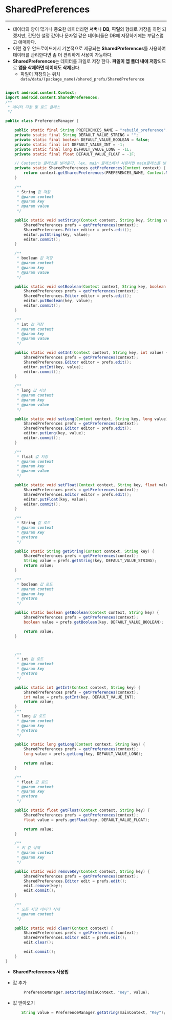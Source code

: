 # SharedPreferences
<hr>


- 데이터의 양이 많거나 중요한 데이터라면 **서버**나 **DB**, **파일**의 형태로 저장을 하면 되겠지만, 간단한 설정 값이나 문자열 같은 데이터들은 DB에 저장하기에는 부담스럽고 애매하다.
- 이런 경우 안드로이드에서 기본적으로 제공되는 **SharedPreferences**를 사용하여 데이터를 관리한다면 좀 더 편리하게 사용이 가능하다.
- **SharedPreferences**는 데이터를 파일로 저장 한다. **파일이 앱 폴더 내에 저장**되므로 **앱을 삭제하면 데이터도 삭제**된다.
    - 파일이 저장되는 위치
        ``` data/data/(package_name)/shared_prefs/SharedPreference```


```Java

import android.content.Context;
import android.content.SharedPreferences;
/**
 * 데이터 저장 및 로드 클래스
 */

public class PreferenceManager {

    public static final String PREFERENCES_NAME = "rebuild_preference";
    private static final String DEFAULT_VALUE_STRING = "";
    private static final boolean DEFAULT_VALUE_BOOLEAN = false;
    private static final int DEFAULT_VALUE_INT = -1;
    private static final long DEFAULT_VALUE_LONG = -1L;
    private static final float DEFAULT_VALUE_FLOAT = -1F;

    // Context는 클래스를 넣어준다. (ex. main 클래스에서 사용하면 main클래스를 넣어줌(호출하는 곳에서 this로 인자를 넘겨주면된다.))
    private static SharedPreferences getPreferences(Context context) {
        return context.getSharedPreferences(PREFERENCES_NAME, Context.MODE_PRIVATE);
    }
    
    /**
     * String 값 저장
     * @param context
     * @param key
     * @param value
     */

    public static void setString(Context context, String key, String value) {
        SharedPreferences prefs = getPreferences(context);
        SharedPreferences.Editor editor = prefs.edit();
        editor.putString(key, value);
        editor.commit();
    }

    /**
     * boolean 값 저장
     * @param context
     * @param key
     * @param value
     */

    public static void setBoolean(Context context, String key, boolean value) {
        SharedPreferences prefs = getPreferences(context);
        SharedPreferences.Editor editor = prefs.edit();
        editor.putBoolean(key, value);
        editor.commit();
    }

    /**
     * int 값 저장
     * @param context
     * @param key
     * @param value
     */

    public static void setInt(Context context, String key, int value) {
        SharedPreferences prefs = getPreferences(context);
        SharedPreferences.Editor editor = prefs.edit();
        editor.putInt(key, value);
        editor.commit();
    }

    /**
     * long 값 저장
     * @param context
     * @param key
     * @param value
     */

    public static void setLong(Context context, String key, long value) {
        SharedPreferences prefs = getPreferences(context);
        SharedPreferences.Editor editor = prefs.edit();
        editor.putLong(key, value);
        editor.commit();
    }

    /**
     * float 값 저장
     * @param context
     * @param key
     * @param value
     */

    public static void setFloat(Context context, String key, float value) {
        SharedPreferences prefs = getPreferences(context);
        SharedPreferences.Editor editor = prefs.edit();
        editor.putFloat(key, value);
        editor.commit();
    }

    /**
     * String 값 로드
     * @param context
     * @param key
     * @return
     */

    public static String getString(Context context, String key) {
        SharedPreferences prefs = getPreferences(context);
        String value = prefs.getString(key, DEFAULT_VALUE_STRING);
        return value;
    }

    /**
     * boolean 값 로드
     * @param context
     * @param key
     * @return
     */

    public static boolean getBoolean(Context context, String key) {
        SharedPreferences prefs = getPreferences(context);
        boolean value = prefs.getBoolean(key, DEFAULT_VALUE_BOOLEAN);

        return value;
    }



    /**
     * int 값 로드
     * @param context
     * @param key
     * @return
     */

    public static int getInt(Context context, String key) {
        SharedPreferences prefs = getPreferences(context);
        int value = prefs.getInt(key, DEFAULT_VALUE_INT);
        return value;
    }
    /**
     * long 값 로드
     * @param context
     * @param key
     * @return
     */

    public static long getLong(Context context, String key) {
        SharedPreferences prefs = getPreferences(context);
        long value = prefs.getLong(key, DEFAULT_VALUE_LONG);

        return value;
    }

    /**
     * float 값 로드
     * @param context
     * @param key
     * @return
     */

    public static float getFloat(Context context, String key) {
        SharedPreferences prefs = getPreferences(context);
        float value = prefs.getFloat(key, DEFAULT_VALUE_FLOAT);

        return value;
    }

    /**
     * 키 값 삭제
     * @param context
     * @param key
     */

    public static void removeKey(Context context, String key) {
        SharedPreferences prefs = getPreferences(context);
        SharedPreferences.Editor edit = prefs.edit();
        edit.remove(key);
        edit.commit();
    }

    /**
     * 모든 저장 데이터 삭제
     * @param context
     */

    public static void clear(Context context) {
        SharedPreferences prefs = getPreferences(context);
        SharedPreferences.Editor edit = prefs.edit();
        edit.clear();

        edit.commit();
    }
}
```


- **SharedPreferences 사용법**

- 값 추가
```Java
        PreferenceManager.setString(mainContext, "Key", value);
```

- 값 받아오기
```Java
       String value = PreferenceManager.getString(mainContext, "Key");
```
